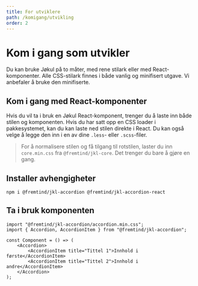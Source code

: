 ```yaml
---
title: For utviklere
path: /komigang/utvikling
order: 2
---
```


# Kom i gang som utvikler

Du kan bruke Jøkul på to måter, med rene stilark eller med React-komponenter. Alle CSS-stilark finnes i både vanlig og minifisert utgave. Vi anbefaler å bruke den minifiserte.

## Kom i gang med React-komponenter

Hvis du vil ta i bruk en Jøkul React-komponent, trenger du å laste inn både stilen og komponenten. Hvis du har satt opp en CSS loader i pakkesystemet, kan du kan laste ned stilen direkte i React. Du kan også velge å legge den inn i en av dine `.less`- eller `.scss`-filer.

> For å normalisere stilen og få tilgang til rotstilen, laster du inn `core.min.css` fra `@fremtind/jkl-core`. Det trenger du bare å gjøre en gang.

## Installer avhengigheter

`npm i @fremtind/jkl-accordion @fremtind/jkl-accordion-react`

## Ta i bruk komponenten

```tsx
import "@fremtind/jkl-accordion/accordion.min.css";
import { Accordion, AccordionItem } from "@fremtind/jkl-accordion";

const Component = () => (
    <Accordion>
        <AccordionItem title="Tittel 1">Innhold i første</AccordionItem>
        <AccordionItem title="Tittel 2">Innhold i andre</AccordionItem>
    </Accordion>
);
```
